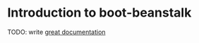 # Introduction to boot-beanstalk

TODO: write [great documentation](http://jacobian.org/writing/great-documentation/what-to-write/)
